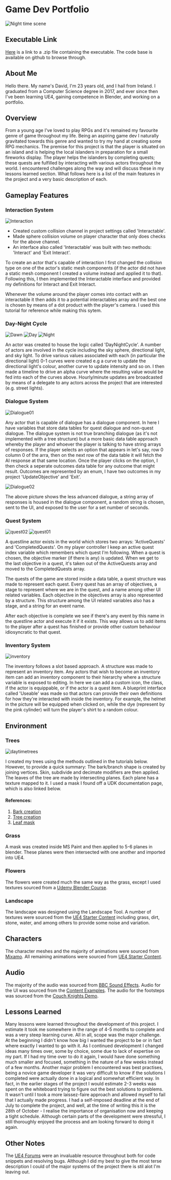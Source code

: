 # Game Dev Portfolio

![Night time scene](/images/nighttower.png)

## Executable Link

[Here](https://drive.google.com/open?id=1_keTpHczPYsHIKqk5v1NsBZZKpkUjGkT) is a link to a .zip file containing the executable. The code base is available on github to browse through.

## About Me

Hello there. My name's David, I'm 23 years old, and I hail from Ireland. I graduated from a Computer Science degree in 2017, and ever since then I've been learning UE4, gaining competence in Blender, and working on a portfolio.

## Overview

From a young age I've loved to play RPGs and it's remained my favourite genre of game throughout my life. Being an aspiring game dev I naturally gravitated towards this genre and wanted to try my hand at creating some RPG mechanics. The premise for this project is that the player is situated on an island and is helping the local islanders in preparation for a small fireworks display. The player helps the islanders by completing quests; these quests are fulfilled by interacting with various actors throughout the world.
I encountered challenges along the way and will discuss these in my lessons learned section. What follows here is a list of the main features in the project and a very basic description of each.

## Gameplay Features


### Interaction System

![Interaction](/images/interaction.png)

* Created custom collision channel in project settings called 'Interactable'.
* Made sphere collision volume on player character that only does checks for the above channel.
* An interface also called 'Interactable' was built with two methods: 'Interact' and 'Exit Interact'.

To create an actor that's capable of interaction I first changed the collision type on one of the actor's static mesh components (if the actor did not have a static mesh component I created a volume instead and applied it to that). Following this, I then implemented the Interactable interface and provided my definitions for Interact and Exit Interact.

Whenever the volume around the player comes into contact with an interactable it then adds it to a potential interactables array and the best one is chosen by means of a dot product with the player's camera. I used this tutorial for reference while making this sytem.

### Day-Night Cycle

![Dawn](/images/dawntime.png)
![Day](/images/daytime.png)
![Night](/images/nighttime.png)

An actor was created to house the logic called 'DayNightCycle'. A number of actors are involved in the cycle including the sky sphere, directional light, and sky light. To drive various values associated with each (in particular the directional light) 0-1 curves were created e.g a curve to update the directional light's colour, another curve to update intensity and so on. I then made a timeline to drive an alpha curve where the resulting value would be fed into each of the curves above. Hourly/minute updates are broadcasted by means of a delegate to any actors across the project that are interested (e.g. street lights).

### Dialogue System

![Dialogue01](/images/dialogue01.png)

Any actor that is capable of dialogue has a dialogue component. In here I have variables that store data tables for quest dialogue and non-quest dialogue.
The dialogue system is not true branching dialogue (as it's not implemented with a tree structure) but a more basic data table approach whereby the player and whoever the player is talking to have string arrays of responses. If the player selects an option that appears in let's say, row 0 column 0 of the arra, then on the next row of the data table it will fetch the AI response at that same location. Once the player clicks on the option, I then check a seperate outcomes data table for any outcome that might result. Outcomes are represented by an enum, I have two outcomes in my project 'UpdateObjective' and 'Exit'.

![Dialogue02](/images/casualdialogue.png)

The above picture shows the less advanced dialogue, a string array of responses is housed in the dialogue component, a random string is chosen, sent to the UI, and exposed to the user for a set number of seconds.

### Quest System

![quest02](/images/questui.png)
![quest01](/images/quests.png)

A questline actor exists in the world which stores two arrays: 'ActiveQuests' and 'CompletedQuests'. On my player controller I keep an active quest index variable which remembers which quest I'm following. When a quest is chosen, the objective marker (if there is any) is updated. When we get to the last objective in a quest, it's taken out of the ActiveQuests array and moved to the CompletedQuests array.

The quests of the game are stored inside a data table, a quest structure was made to represent each quest. Every quest has an array of objectives, a stage to represent where we are in the quest, and a name among other UI related variables.
Each objective in the objectives array is also represented by a structure. This structure among the UI related variables also has a stage, and a string for an event name.

After each objective is complete we see if there's any event by this name in the questline actor and execute it if it exists. This way allows us to add items to the player after a quest has finished or provide other custom behaviour idiosyncratic to that quest.


### Inventory System

![inventory](/images/inventory.png)

The inventory follows a slot based approach. A structure was made to represent an inventory item. Any actors that wish to become an inventory item can add an inventory component to their hierarchy where a structure variable is exposed to editing. In here we can add a custom icon, the class, if the actor is equippable, or if the actor is a quest item. A blueprint interface called 'Useable' was made so that actors can provide their own definitions for how they're interacted with inside the inventory. For example, the helmet in the picture will be equipped when clicked on, while the dye (represent by the pink cylinder) will turn the player's shirt to a random colour.

## Environment


### Trees

![daytimetrees](/images/daytimetrees.png)

I created my trees using the methods outlined in the tutorials below. However, to provide a quick summary: The bark/branch shape is created by joining vertices. Skin, subdivide and decimate modifiers are then applied. The leaves of the tree are made by intersecting planes. Each plane has a texture mapped to it. I used a mask I found off a UDK documentation page, which is also linked below.

#### References:

1. [Bark creation](https://www.youtube.com/watch?v=wB0VgyN8tOw)
1. [Tree creation](https://www.youtube.com/watch?v=_Br6Xq4LZcI)
1. [Leaf mask](https://api.unrealengine.com/udk/Three/rsrc/Three/SoftMasked/GoodLeafMask.jpg)

### Grass

A mask was created inside MS Paint and then applied to 5-6 planes in blender. These planes were then intersected with one another and imported into UE4.

### Flowers

The flowers were created much the same way as the grass, except I used textures sourced from a [Udemy Blender Course](https://www.udemy.com/blendertutorial/).

### Landscape

The landscape was designed using the Landscape Tool. A number of textures were sourced from the [UE4 Starter Content](https://docs.unrealengine.com/en-us/Engine/Content/Packs) including grass, dirt, stone, water, and among others to provide some noise and variation.

## Characters

The character meshes and the majority of animations were sourced from [Mixamo](https://www.mixamo.com/#/). All remaining animations were sourced from [UE4 Starter Content](https://docs.unrealengine.com/en-us/Engine/Content/Packs).

## Audio

The majority of the audio was sourced from [BBC Sound Effects](http://bbcsfx.acropolis.org.uk/). Audio for the UI was sourced from the [Content Examples](https://docs.unrealengine.com/en-us/Resources/ContentExamples). The audio for the footsteps was sourced from the [Couch Knights Demo](https://www.unrealengine.com/marketplace/couch-knights).

## Lessons Learned

Many lessons were learned throughout the development of this project. I estimate it took me somewhere in the range of 4-5 months to complete and was a very steep learning curve. All in all, scope was the major challenge. At the beginning I didn't know how big I wanted the project to be or in fact where exactly I wanted to go with it. As I continued development I changed ideas many times over, some by choice, some due to lack of expertise on my part. If I had my time over to do it again, I would have done something much smaller and focused, something in the nature of a few weeks instead of a few months. Another major problem I encountered was best practises, being a novice game developer it was very difficult to know if the solutions I completed were actually done in a logical and somewhat efficient way. In fact, in the earlier stages of the project I would estimate 2-3 weeks was spent on the whiteboard trying to figure out the best solutions to problems. It wasn't until I took a more laissez-faire approach and allowed myself to fail that I actually made progress. I had a self-imposed deadline at the end of July to complete the project, and well, at the time of writing this it is the 28th of October - I realise the importance of organisation now and keeping a tight schedule. Although certain parts of the development were stressful, I still thoroughly enjoyed the process and am looking forward to doing it again.

## Other Notes

The [UE4 Forums](https://forums.unrealengine.com/) were an invaluable resource throughout both for code snippets and resolving bugs. Although I did my best to give the most terse description I could of the major systems of the project there is stil alot I'm leaving out.

